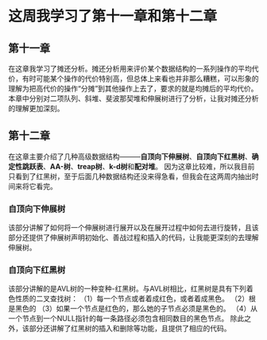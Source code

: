 # 这周我学习了第十一章和第十二章
## 第十一章
在这章我学习了摊还分析。摊还分析用来评价某个数据结构的一系列操作的平均代价，有时可能某个操作的代价特别高，但总体上来看也并非那么糟糕，可以形象的理解为把高代价的操作“分摊”到其他操作上去了，要求的就是均摊后的平均代价。本章中分别对二项队列、斜堆、斐波那契堆和伸展树进行了分析，让我对摊还分析的理解更加深刻。
## 第十二章
在这章主要介绍了几种高级数据结构———**自顶向下伸展树**、**自顶向下红黑树**、**确定性跳跃表**、**AA-树**、**treap树**、**k-d树**和**配对堆**。
因为这章比较难，所以我目前只看到了红黑树，至于后面几种数据结构还没来得急看，但我会在这两周内抽出时间来将它看完。
### 自顶向下伸展树
该部分讲解了如何将一个伸展树进行展开以及在展开过程中如何去进行旋转，且该部分还提供了伸展树声明初始化、善战过程和插入的代码，让我能更深刻的去理解伸展树。
### 自顶向下红黑树
该部分讲解的是AVL树的一种变种-红黑树。与AVL树相比，红黑树是具有下列着色性质的二叉查找树：
（1）每一个节点或者着成红色，或者着成黑色。
（2）根是黑色的
（3）如果一个节点是红色的，那么她的子节点必须是黑色的。
（4）从一个节点到一个NULL指针的每一条路径必须包含相同数目的黑色节点。
除此之外，该部分还讲解了红黑树的插入和删除等功能，且提供了相应的代码。
